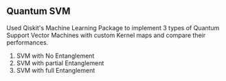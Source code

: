 ## Quantum SVM 
Used Qiskit's Machine Learning Package to implement 3 types of Quantum Support Vector Machines with custom Kernel maps and compare their performances.
1. SVM with No Entanglement
2. SVM with partial Entanglement
3. SVM with full Entanglement

